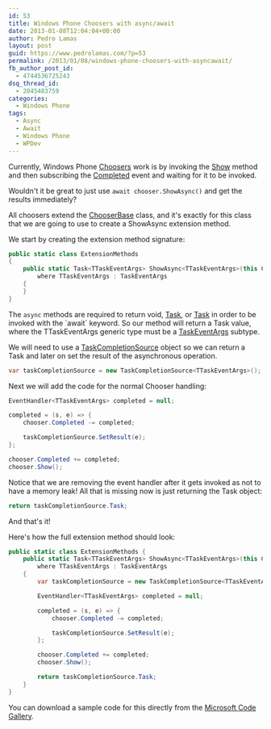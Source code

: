 ```yaml
---
id: 53
title: Windows Phone Choosers with async/await
date: 2013-01-08T12:04:04+00:00
author: Pedro Lamas
layout: post
guid: https://www.pedrolamas.com/?p=53
permalink: /2013/01/08/windows-phone-choosers-with-asyncawait/
fb_author_post_id:
  - 4744536725243
dsq_thread_id:
  - 2045483759
categories:
  - Windows Phone
tags:
  - Async
  - Await
  - Windows Phone
  - WPDev
---
```

Currently, Windows Phone [Choosers](http://msdn.microsoft.com/en-us/library/windowsphone/develop/ff769542(v=vs.105).aspx#BKMK_Choosers) work is by invoking the [Show](http://msdn.microsoft.com/en-us/library/windowsphone/develop/ff707460(v=vs.105).aspx) method and then subscribing the [Completed](http://msdn.microsoft.com/en-us/library/windowsphone/develop/ff707989(v=vs.105).aspx) event and waiting for it to be invoked.

Wouldn't it be great to just use `await chooser.ShowAsync()` and get the results immediately?

All choosers extend the [ChooserBase<TTaskEventArgs>](http://msdn.microsoft.com/en-us/library/windowsphone/develop/ff707923(v=vs.105).aspx) class, and it's exactly for this class that we are going to use to create a ShowAsync extension method.

We start by creating the extension method signature:

```csharp
public static class ExtensionMethods
{
    public static Task<TTaskEventArgs> ShowAsync<TTaskEventArgs>(this ChooserBase<TTaskEventArgs> chooser)
        where TTaskEventArgs : TaskEventArgs
    {
    }
}
```

The `async` methods are required to return void, [Task](http://msdn.microsoft.com/en-us/library/windowsphone/develop/system.threading.tasks.task(v=vs.105).aspx), or [Task](http://msdn.microsoft.com/en-us/library/windowsphone/develop/dd321424(v=vs.105).aspx) in order to be invoked with the `await` keyword. So our method will return a Task <ttaskeventargs>value, where the TTaskEventArgs generic type must be a [TaskEventArgs](http://msdn.microsoft.com/en-US/library/windowsphone/develop/microsoft.phone.tasks.taskeventargs(v=vs.105).aspx) subtype.</ttaskeventargs>

We will need to use a [TaskCompletionSource](http://msdn.microsoft.com/en-us/library/windowsphone/develop/dd449174(v=vs.105).aspx) object so we can return a Task and later on set the result of the asynchronous operation.

```csharp
var taskCompletionSource = new TaskCompletionSource<TTaskEventArgs>();
```

Next we will add the code for the normal Chooser handling:

```csharp
EventHandler<TTaskEventArgs> completed = null;

completed = (s, e) => {
    chooser.Completed -= completed;

    taskCompletionSource.SetResult(e);
};

chooser.Completed += completed;
chooser.Show();
```

Notice that we are removing the event handler after it gets invoked as not to have a memory leak! All that is missing now is just returning the Task object:

```csharp
return taskCompletionSource.Task;
```

And that's it!

Here's how the full extension method should look:

```csharp
public static class ExtensionMethods {
    public static Task<TTaskEventArgs> ShowAsync<TTaskEventArgs>(this ChooserBase<TTaskEventArgs> chooser)
        where TTaskEventArgs : TaskEventArgs
    {
        var taskCompletionSource = new TaskCompletionSource<TTaskEventArgs>();

        EventHandler<TTaskEventArgs> completed = null;

        completed = (s, e) => {
            chooser.Completed -= completed;

            taskCompletionSource.SetResult(e);
        };

        chooser.Completed += completed;
        chooser.Show();

        return taskCompletionSource.Task;
    }
}
```

You can download a sample code for this directly from the [Microsoft Code Gallery](https://code.msdn.microsoft.com/Windows-Phone-Choosers-99aeec4b).